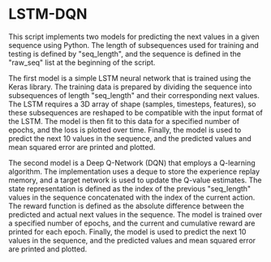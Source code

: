 # LSTM-DQN

This script implements two models for predicting the next values in a given sequence using Python. The length of subsequences used for training and testing is defined by "seq_length", and the sequence is defined in the "raw_seq" list at the beginning of the script.

The first model is a simple LSTM neural network that is trained using the Keras library. The training data is prepared by dividing the sequence into subsequences of length "seq_length" and their corresponding next values. The LSTM requires a 3D array of shape (samples, timesteps, features), so these subsequences are reshaped to be compatible with the input format of the LSTM. The model is then fit to this data for a specified number of epochs, and the loss is plotted over time. Finally, the model is used to predict the next 10 values in the sequence, and the predicted values and mean squared error are printed and plotted.

The second model is a Deep Q-Network (DQN) that employs a Q-learning algorithm. The implementation uses a deque to store the experience replay memory, and a target network is used to update the Q-value estimates. The state representation is defined as the index of the previous "seq_length" values in the sequence concatenated with the index of the current action. The reward function is defined as the absolute difference between the predicted and actual next values in the sequence. The model is trained over a specified number of epochs, and the current and cumulative reward are printed for each epoch. Finally, the model is used to predict the next 10 values in the sequence, and the predicted values and mean squared error are printed and plotted.
